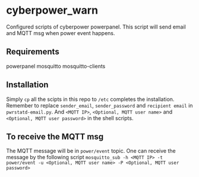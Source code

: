 # cyberpower_warn
Configured scripts of cyberpower powerpanel.
This script will send email and MQTT msg when power event happens.

## Requirements
powerpanel
mosquitto
mosquitto-clients

## Installation
Simply `cp` all the scipts in this repo to `/etc` completes the installation.
Remember to replace `sender_email`, `sender_password` and `recipient email` in `pwrstatd-email.py`.
And `<MQTT IP>`, `<Optional, MQTT user name>` and `<Optional, MQTT user password>` in the shell scripts.

## To receive the MQTT msg
The MQTT message will be in `power/event` topic.
One can receive the message by the following script
`mosquitto_sub -h <MQTT IP> -t power/event -u <Optional, MQTT user name> -P <Optional, MQTT user password>`

